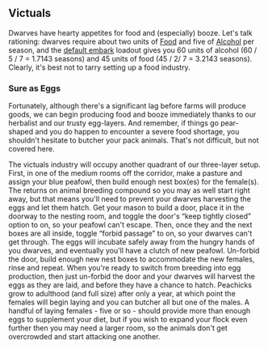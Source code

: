 Victuals
--------

Dwarves have hearty appetites for food and (especially) booze. Let's
talk rationing: dwarves require about two units of
[Food](http://dwarffortresswiki.org/index.php/Food "wikilink") and five of [Alcohol](http://dwarffortresswiki.org/index.php/Alcohol "wikilink") per
season, and the [default embark](http://dwarffortresswiki.org/index.php/Embark#Supplies "wikilink") loadout
gives you 60 units of alcohol (60 / 5 / 7 = 1.7143 seasons) and 45 units
of food (45 / 2/ 7 = 3.2143 seasons). Clearly, it's best not to tarry
setting up a food industry.

### Sure as Eggs

Fortunately, although there's a significant lag before farms will
produce goods, we can begin producing food and booze immediately thanks
to our herbalist and our trusty egg-layers. And remember, if things go
pear-shaped and you do happen to encounter a severe food shortage, you
shouldn't hesitate to butcher your pack animals. That's not difficult,
but not covered here.

The victuals industry will occupy another quadrant of our three-layer
setup. First, in one of the medium rooms off the corridor, make a
pasture and assign your blue peafowl, then build enough nest box(es) for
the female(s). The returns on animal breeding compound so you may as
well start right away, but that means you'll need to prevent your
dwarves harvesting the eggs and let them hatch. Get your mason to build
a door, place it in the doorway to the nesting room, and toggle the
door's “keep tightly closed” option to on, so your peafowl can't escape.
Then, once they and the next boxes are all inside, toggle “forbid
passage” to on, so your dwarves can't get through. The eggs will
incubate safely away from the hungry hands of you dwarves, and
eventually you'll have a clutch of new peafowl. Un-forbid the door,
build enough new nest boxes to accommodate the new females, rinse and
repeat. When you're ready to switch from breeding into egg production,
then just un-forbid the door and your dwarves will harvest the eggs as
they are laid, and before they have a chance to hatch. Peachicks grow to
adulthood (and full size) after only a year, at which point the females
will begin laying and you can butcher all but one of the males. A
handful of laying females - five or so - should provide more than enough
eggs to supplement your diet, but if you wish to expand your flock even
further then you may need a larger room, so the animals don't get
overcrowded and start attacking one another.